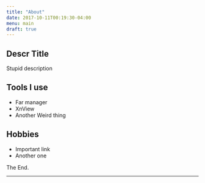 ```yaml
---
title: "About"
date: 2017-10-11T00:19:30-04:00
menu: main
draft: true
---
```


## Descr Title

Stupid description

## Tools I use

* Far manager
* XnView
* Another Weird thing

## Hobbies

* Important link
* Another one

The End.

---